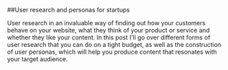 ##User research and personas for startups

User research in an invaluable way of finding out how your customers behave on your website, what they think of your product or service and whether they like your content. In this post I'll go over different forms of user research that you can do on a tight budget, as well as the construction of user personas, which will help you produce content that resonates with your target audience. 





